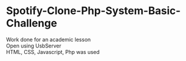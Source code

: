 # Spotify-Clone-Php-System-Basic-Challenge
Work done for an academic lesson <br>
Open using UsbServer <br>
HTML, CSS, Javascript, Php was used <br>


